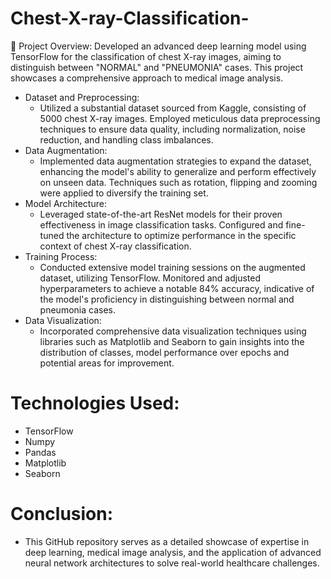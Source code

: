 # Chest-X-ray-Classification-
🚀 Project Overview:
Developed an advanced deep learning model using TensorFlow for the classification of chest X-ray images, aiming to distinguish between "NORMAL" and "PNEUMONIA" cases. This project showcases a comprehensive approach to medical image analysis.

* Dataset and Preprocessing:
   * Utilized a substantial dataset sourced from Kaggle, consisting of 5000 chest X-ray images. Employed meticulous data preprocessing techniques to ensure data quality, including 
     normalization, noise reduction, and handling class imbalances.
* Data Augmentation:
   * Implemented data augmentation strategies to expand the dataset, enhancing the model's ability to generalize and perform effectively on unseen data. Techniques such as rotation, 
     flipping and zooming were applied to diversify the training set.
* Model Architecture:
   * Leveraged state-of-the-art ResNet models for their proven effectiveness in image classification tasks. Configured and fine-tuned the architecture to optimize performance in the 
     specific context of chest X-ray classification.
* Training Process:
   *  Conducted extensive model training sessions on the augmented dataset, utilizing TensorFlow. Monitored and adjusted hyperparameters to achieve a notable 84% accuracy, indicative of 
      the  model's proficiency in distinguishing between normal and pneumonia cases.
* Data Visualization:
   * Incorporated comprehensive data visualization techniques using libraries such as Matplotlib and Seaborn to gain insights into the distribution of classes, model performance over 
     epochs and potential areas for improvement.

# Technologies Used:
 * TensorFlow
 * Numpy
 * Pandas
 * Matplotlib
 * Seaborn

# Conclusion:
* This GitHub repository serves as a detailed showcase of expertise in deep learning, medical image analysis, and the application of advanced neural network architectures to solve real-world healthcare challenges.



